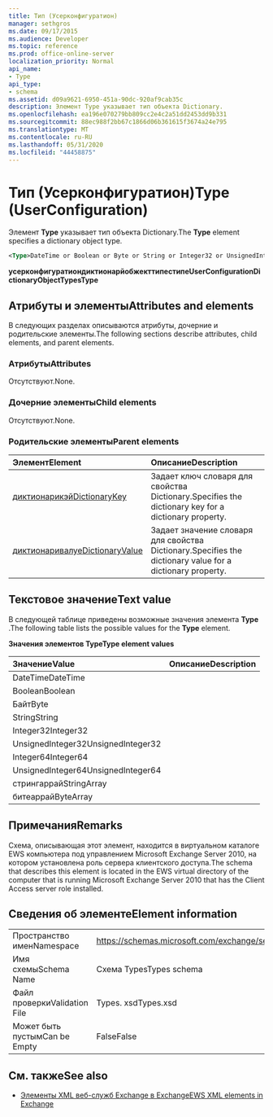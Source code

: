 ```yaml
---
title: Тип (Усерконфигуратион)
manager: sethgros
ms.date: 09/17/2015
ms.audience: Developer
ms.topic: reference
ms.prod: office-online-server
localization_priority: Normal
api_name:
- Type
api_type:
- schema
ms.assetid: d09a9621-6950-451a-90dc-920af9cab35c
description: Элемент Type указывает тип объекта Dictionary.
ms.openlocfilehash: ea196e070279bb809cc2e4c2a51dd2453dd9b331
ms.sourcegitcommit: 88ec988f2bb67c1866d06b361615f3674a24e795
ms.translationtype: MT
ms.contentlocale: ru-RU
ms.lasthandoff: 05/31/2020
ms.locfileid: "44458875"
---
```

# <a name="type-userconfiguration"></a><span data-ttu-id="bdb27-103">Тип (Усерконфигуратион)</span><span class="sxs-lookup"><span data-stu-id="bdb27-103">Type (UserConfiguration)</span></span>

<span data-ttu-id="bdb27-104">Элемент **Type** указывает тип объекта Dictionary.</span><span class="sxs-lookup"><span data-stu-id="bdb27-104">The **Type** element specifies a dictionary object type.</span></span> 
  
```xml
<Type>DateTime or Boolean or Byte or String or Integer32 or UnsignedInteger32 or Integer64 or UnsignedInteger64 or StringArray or ByteArray</Type> 
```

 <span data-ttu-id="bdb27-105">**усерконфигуратиондиктионарйобжекттипестипе**</span><span class="sxs-lookup"><span data-stu-id="bdb27-105">**UserConfigurationDictionaryObjectTypesType**</span></span>
## <a name="attributes-and-elements"></a><span data-ttu-id="bdb27-106">Атрибуты и элементы</span><span class="sxs-lookup"><span data-stu-id="bdb27-106">Attributes and elements</span></span>

<span data-ttu-id="bdb27-107">В следующих разделах описываются атрибуты, дочерние и родительские элементы.</span><span class="sxs-lookup"><span data-stu-id="bdb27-107">The following sections describe attributes, child elements, and parent elements.</span></span>
  
### <a name="attributes"></a><span data-ttu-id="bdb27-108">Атрибуты</span><span class="sxs-lookup"><span data-stu-id="bdb27-108">Attributes</span></span>

<span data-ttu-id="bdb27-109">Отсутствуют.</span><span class="sxs-lookup"><span data-stu-id="bdb27-109">None.</span></span>
  
### <a name="child-elements"></a><span data-ttu-id="bdb27-110">Дочерние элементы</span><span class="sxs-lookup"><span data-stu-id="bdb27-110">Child elements</span></span>

<span data-ttu-id="bdb27-111">Отсутствуют.</span><span class="sxs-lookup"><span data-stu-id="bdb27-111">None.</span></span>
  
### <a name="parent-elements"></a><span data-ttu-id="bdb27-112">Родительские элементы</span><span class="sxs-lookup"><span data-stu-id="bdb27-112">Parent elements</span></span>

|<span data-ttu-id="bdb27-113">**Элемент**</span><span class="sxs-lookup"><span data-stu-id="bdb27-113">**Element**</span></span>|<span data-ttu-id="bdb27-114">**Описание**</span><span class="sxs-lookup"><span data-stu-id="bdb27-114">**Description**</span></span>|
|:-----|:-----|
|[<span data-ttu-id="bdb27-115">диктионарикэй</span><span class="sxs-lookup"><span data-stu-id="bdb27-115">DictionaryKey</span></span>](dictionarykey.md) <br/> |<span data-ttu-id="bdb27-116">Задает ключ словаря для свойства Dictionary.</span><span class="sxs-lookup"><span data-stu-id="bdb27-116">Specifies the dictionary key for a dictionary property.</span></span>  <br/> |
|[<span data-ttu-id="bdb27-117">диктионаривалуе</span><span class="sxs-lookup"><span data-stu-id="bdb27-117">DictionaryValue</span></span>](dictionaryvalue.md) <br/> |<span data-ttu-id="bdb27-118">Задает значение словаря для свойства Dictionary.</span><span class="sxs-lookup"><span data-stu-id="bdb27-118">Specifies the dictionary value for a dictionary property.</span></span>  <br/> |
   
## <a name="text-value"></a><span data-ttu-id="bdb27-119">Текстовое значение</span><span class="sxs-lookup"><span data-stu-id="bdb27-119">Text value</span></span>

<span data-ttu-id="bdb27-120">В следующей таблице приведены возможные значения элемента **Type** .</span><span class="sxs-lookup"><span data-stu-id="bdb27-120">The following table lists the possible values for the **Type** element.</span></span> 
  
<span data-ttu-id="bdb27-121">**Значения элементов Type**</span><span class="sxs-lookup"><span data-stu-id="bdb27-121">**Type element values**</span></span>

|<span data-ttu-id="bdb27-122">**Значение**</span><span class="sxs-lookup"><span data-stu-id="bdb27-122">**Value**</span></span>|<span data-ttu-id="bdb27-123">**Описание**</span><span class="sxs-lookup"><span data-stu-id="bdb27-123">**Description**</span></span>|
|:-----|:-----|
|<span data-ttu-id="bdb27-124">DateTime</span><span class="sxs-lookup"><span data-stu-id="bdb27-124">DateTime</span></span>  <br/> ||
|<span data-ttu-id="bdb27-125">Boolean</span><span class="sxs-lookup"><span data-stu-id="bdb27-125">Boolean</span></span>  <br/> ||
|<span data-ttu-id="bdb27-126">Байт</span><span class="sxs-lookup"><span data-stu-id="bdb27-126">Byte</span></span>  <br/> ||
|<span data-ttu-id="bdb27-127">String</span><span class="sxs-lookup"><span data-stu-id="bdb27-127">String</span></span>  <br/> ||
|<span data-ttu-id="bdb27-128">Integer32</span><span class="sxs-lookup"><span data-stu-id="bdb27-128">Integer32</span></span>  <br/> ||
|<span data-ttu-id="bdb27-129">UnsignedInteger32</span><span class="sxs-lookup"><span data-stu-id="bdb27-129">UnsignedInteger32</span></span>  <br/> ||
|<span data-ttu-id="bdb27-130">Integer64</span><span class="sxs-lookup"><span data-stu-id="bdb27-130">Integer64</span></span>  <br/> ||
|<span data-ttu-id="bdb27-131">UnsignedInteger64</span><span class="sxs-lookup"><span data-stu-id="bdb27-131">UnsignedInteger64</span></span>  <br/> ||
|<span data-ttu-id="bdb27-132">стрингаррай</span><span class="sxs-lookup"><span data-stu-id="bdb27-132">StringArray</span></span>  <br/> ||
|<span data-ttu-id="bdb27-133">битеаррай</span><span class="sxs-lookup"><span data-stu-id="bdb27-133">ByteArray</span></span>  <br/> ||
   
## <a name="remarks"></a><span data-ttu-id="bdb27-134">Примечания</span><span class="sxs-lookup"><span data-stu-id="bdb27-134">Remarks</span></span>

<span data-ttu-id="bdb27-135">Схема, описывающая этот элемент, находится в виртуальном каталоге EWS компьютера под управлением Microsoft Exchange Server 2010, на котором установлена роль сервера клиентского доступа.</span><span class="sxs-lookup"><span data-stu-id="bdb27-135">The schema that describes this element is located in the EWS virtual directory of the computer that is running Microsoft Exchange Server 2010 that has the Client Access server role installed.</span></span>
  
## <a name="element-information"></a><span data-ttu-id="bdb27-136">Сведения об элементе</span><span class="sxs-lookup"><span data-stu-id="bdb27-136">Element information</span></span>

|||
|:-----|:-----|
|<span data-ttu-id="bdb27-137">Пространство имен</span><span class="sxs-lookup"><span data-stu-id="bdb27-137">Namespace</span></span>  <br/> |https://schemas.microsoft.com/exchange/services/2006/types  <br/> |
|<span data-ttu-id="bdb27-138">Имя схемы</span><span class="sxs-lookup"><span data-stu-id="bdb27-138">Schema Name</span></span>  <br/> |<span data-ttu-id="bdb27-139">Схема Types</span><span class="sxs-lookup"><span data-stu-id="bdb27-139">Types schema</span></span>  <br/> |
|<span data-ttu-id="bdb27-140">Файл проверки</span><span class="sxs-lookup"><span data-stu-id="bdb27-140">Validation File</span></span>  <br/> |<span data-ttu-id="bdb27-141">Types. xsd</span><span class="sxs-lookup"><span data-stu-id="bdb27-141">Types.xsd</span></span>  <br/> |
|<span data-ttu-id="bdb27-142">Может быть пустым</span><span class="sxs-lookup"><span data-stu-id="bdb27-142">Can be Empty</span></span>  <br/> |<span data-ttu-id="bdb27-143">False</span><span class="sxs-lookup"><span data-stu-id="bdb27-143">False</span></span>  <br/> |
   
## <a name="see-also"></a><span data-ttu-id="bdb27-144">См. также</span><span class="sxs-lookup"><span data-stu-id="bdb27-144">See also</span></span>



- [<span data-ttu-id="bdb27-145">Элементы XML веб-служб Exchange в Exchange</span><span class="sxs-lookup"><span data-stu-id="bdb27-145">EWS XML elements in Exchange</span></span>](ews-xml-elements-in-exchange.md)

